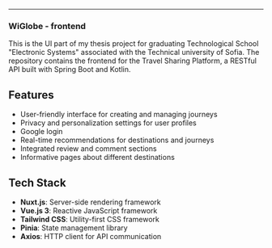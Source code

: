 
---

### WiGlobe - frontend

This is the UI part of my thesis project for graduating Technological School "Electronic Systems" associated with the Technical university of Sofia. The repository contains the frontend for the Travel Sharing Platform, a RESTful API built with Spring Boot and Kotlin.

## Features
- User-friendly interface for creating and managing journeys
- Privacy and personalization settings for user profiles
- Google login
- Real-time recommendations for destinations and journeys
- Integrated review and comment sections
- Informative pages about different destinations

## Tech Stack
- **Nuxt.js**: Server-side rendering framework
- **Vue.js 3**: Reactive JavaScript framework
- **Tailwind CSS**: Utility-first CSS framework
- **Pinia**: State management library
- **Axios**: HTTP client for API communication
